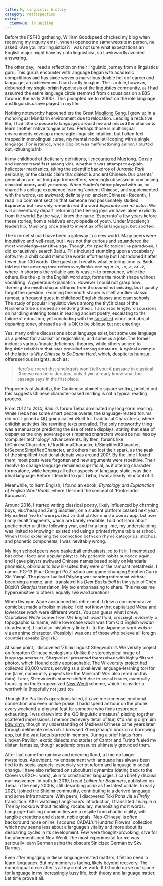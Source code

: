 ```yaml
---
title: My linguistic history
category: retrospection
extra:
  ciemmwue: in Beijing
---
```

Before the FSF40 gathering, William Goodspeed checked my blog when receiving my inquiry email. When I opened the same website in person, he asked: ‹Are you into linguistics?› I was not sure what expectations an English major might have by ‹into linguistics›, so I awkwardly avoided answering.

The other day, I read a reflection on their linguistic journey from a linguistics guru. This guru’s encounter with language began with academic competitions and has since woven a marvelous double helix of career and language, an achievement I can hardly imagine. Their article, however, debunked my single-origin hypothesis of the linguistics community, as I had assumed the entire language circle stemmed from discussions on a BBS forum in the early 2000s. This prompted me to reflect on the role language and linguistics have played in my life.

<!--more-->

Nothing noteworthy happened ere the Great [Muqliong Gang](@/blog/2022-05-14-childhood.md). I grew up in a monolingual Mandarin environment due to relocation. Leading a reclusive life, I had little exposure to languages around me and missed the chance to learn another native tongue or two. Perhaps those in multilingual environments develop a more agile linguistic intuition, but I often feel trapped in monolingual curse, my mental model still coping with a single language. For instance, when Copilot was malfunctioning earlier, I blurted out, ‹zhuàngluǎn!›

In my childhood of dictionary definitions, I encountered Muqliong. Gossip and rumors travel fast among kids, whether it was attempt to explain helicopter mechanics, taking the scientific backdrop of *Jurassic Park* seriously, or the classic claim that dialect is ancient Chinese. Our parents’ generation are not long ago trendsetters, seemingly obsessed in composing classical poetry until yesterday. When Yuulim’s father played with us, he shared his college experience learning ‘ancient Chinese’, and supplemented with the words, ‹so awkward; definitely not ancient Chinese!› Recently, I read in a comment section that someone had passionately studied Esperanto but now only remembered the word *Esperanto* and *mi estas*. We will all eventually depart, returning the fleeting joys we have taken explicitly from the world. By the way, I knew the name ‘Esperanto’ a few years before these stories, from a relative’s encyclopedia of youth. Under Mocsieng’s leadership, Muqliong once tried to invent an official language, but aborted.

The internet should have been a gateway to a new world. Many peers were inquisitive and well-read, but I was not that curious and squandered the most knowledge-sensitive age. Though, for specific topics like paradoxes, I did exhaustively search Baidu. This included stumbling upon a vocabulary software; a child could memorize words effortlessly but I abandoned it after fewer than 100 words. One question I recall is what entering tone is. Baidu told me that entering tone refers to syllables ending in -h, -p, -t, or -k, where -h shortens the syllable and is ‹easier› to pronounce, while the others, like the -p in the English word *stop*, forms the mouth shape without vocalizing. A generous explanation. However I could not grasp how ‹forming the mouth shape› differed from the sound not existing, but I quietly forgot the question. ‹Forming the mouth shape› is itself another classic rumour, a frequent guest in childhood English classes and cram schools. The study of popular linguistic views among the ti’yčir class of the Nacirema tribe is indeed an enduring thesis. I also read lengthy discussions on handling entering tones in reading ancient poetry, escalating to the failure of education, yet concluding with the [so-called](https://www.zhihu.com/question/54533930/answer/3509738850) ‹short and abrupt departing tone›, phrased as ‹it is OK to be oblique but not entering›.

Yes, many online discussions about language exist, but some use language as a pretext for racialism or regionalism, and some as a joke. The former includes various ‘innate deficiency’ theories, while others adhere to linguistic relativism that later prevailed among amateurs. A typical example of the latter is [*Why Chinese is So Damn Hard*](https://www.pinyin.info/readings/texts/moser.html), which, despite its humour, offers serious insights, such as:

> Here’s a secret that sinologists won’t tell you: A passage in classical Chinese can be understood only if you already know what the passage says in the first place.

Proponents of Jyutcitzi, the Cantonese phonetic square writing, pointed out this suggests Chinese character-based reading is not a typical reading process.

From 2012 to 2014, Baidu’s forum Tieba dominated my long-form reading. While Tieba had some smart people overall, the language-related forums did not. I joined a QQ group called ‹Built for Traditional Characters›, where childish activities like rewriting texts prevailed. The only noteworthy thing was a manuscript predicting the rise of retina displays, stating that ease of display as the only advantage of simplified characters would be nullified by ‘computer technology’ advancements. By then, forums like b/ChineseCharacter, b/TraditionalCharacter, b/SimplifiedCharacter, b/SecondSimplifiedCharacter, and others had lost their spark, as the peak of the simplified-traditional debate was around 2007. By the time I found them, most posts were forgotten and new arguments were repetitive. Their resolve to change language remained superficial, as if altering character forms alone, while keeping all other aspects of language static, was their ideal language. Before I decided to quit Tieba, I was already reluctant of it.

Meanwhile, to learn English, I found an ebook, *Etymology and Explanation of English Word Roots*, where I learned the concept of ‘Proto-Indo-European’.

Around 2016, I started writing classical poetry, likely influenced by charming boys, Muc’heaq and Zeng Siaotiem, on a student platform ceased next year. My earliest ‘works’ were posted on that platform and a poetry app, but now I only recall fragments, which are barely readable. I did not learn about poetic meter until the following year, and for a long time, my understanding was limited to knowing it existed and using a printed rhyme table at school. When I tried explaining the connection between rhyme categories, stitches, and phonetic components, I was inevitably wrong.

My high school peers were basketball enthusiasts, so to fit in, I memorized basketball facts and popular players. My pedantic habits surfaced again, and I gave players awkward Chinese names based solely on Mandarin phonetics, oblivious to how ill-suited they were or the rampant metathesis. I named PG-13 (Paul George) Pò Zhīzhuó and game-changing Stephen Curry Xiè Yúnqú. The player I called Páiyáng was nearing retirement without becoming a meme, and I translated his *Dear Basketball* in the style of Chén Dúxiù’s *Gitanjali* translation. My too embarrassing to share. This makes me hypersensitive to others’ equally awkward creations.

When Dwayne Wade announced his retirement, I drew a commemorative comic but made a foolish mistake: I did not know that capitalized *Wade* and lowercase *wade* were different words. You can guess what I drew. Capitalized *Wade* comes from Old English *wæd* (ford, crossing), evidently a topographic surname, while lowercase *wade* was from Old English *wadan* (to advance). I had also mistakenly linked it to the Japanese word *wataru* via an anime character. (Possibly I was one of those who believe all foreign countries speaks English.)

At some point, I discovered ‘Zhihu linguist’ Sheqwuizrii’s Wikiversity project on forgotten Chinese neologisms. Unlike the stereotypical image of language amateurs, Sheqwuizrii presented themselves with highly filtered photos, which I found oddly approachable. The Wikiversity project had collected 60,000 words, serving as a pixel-level language-learning tool for me (later, community projects like the Minecraft Wiki also relied on this data). Later, Sheqwuizrii’s stance shifted due to social issues, eventually focusing on the Europeanized [New Wenli](https://github.com/lyczwy/New-Wen-li) scheme, which I consider a worthwhile (hopefully not just) toy.

Though the Pavilion’s operations failed, it gave me immense emotional connection and even undue praise. I hadd spend an hour on the phone every weekend, a physical feat for someone who finds resonance exhausting. I was drawn into the ‘QQ linguistic amateurs’, piecing together scattered impressions. I memorized every detail of [ʈiʊŋ kʷó xàn ŋiɤ́ ŋiɤ́ ɹim kɑ̀w ɖiɤŋ](https://www.youtube.com/playlist?list=PL3D56C369F16E43D0), though my understanding of Medieval Chinese came years later through deliberate research. I browsed Zhengzhang’s book on a borrowing app, but the vast facts blurred in memory. During a brief hiatus from Lingyan Pavilion, exotic dialects and stories of Cantor and Turing fueled my distant fantasies, though academic pressures ultimately grounded them.

After that came the rainbow and receding flood, a time no longer mysterious. As evident, my engagement with language has always been tied to its social aspects, especially script reform and language in social change. I have also reflected on subcultural dynamics (dating back to the Clover vs EXO-L wars), akin to constructed languages. I can briefly discuss my involvement in both. In 2019, I read *Lojban for Beginners*, published on Tieba in the early 2000s, still describing *xorlo* as the latest update. In early 2021, I joined the Shidinn community, contributing to a derived language and some infrastructure. With peers, I discovered Toki Pona via a *Firefly* translation. After watching LangFocus’s introduction, I translated *Living in a Tree* by lookup without recalling vocabulary, memorizing most words. Language-building communities are a respite from chaotic reality, with tangible creations and distant, noble goals. ‘Neo-Chinese’ is often background noise online. I scoured CADAL’s ‘Hundred Flowers’ collection, which now seems less about a language’s vitality and more about its despairing cycles in its development. Few were thought-provoking, save for the aforementioned New Wenli. The most experimental for me was seriouslly learn German using the obscure Sinicized German by Sky Darmos.

Even after engaging in these language-related matters, I felt no need to learn languages. But my memory is fading, likely beyond recovery. The monolingual curse affects all my creative work. If I should carve out space for language in my increasingly busy life, both theory and language matter. Let time prove it all.
